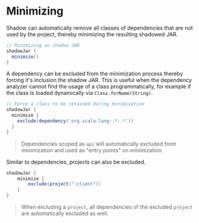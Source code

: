 # Minimizing

Shadow can automatically remove all classes of dependencies that are not used by the project, thereby minimizing the resulting shadowed JAR.

```groovy
// Minimizing an shadow JAR
shadowJar {
  minimize()
}
```

A dependency can be excluded from the minimization process thereby forcing it's inclusion the shadow JAR.
This is useful when the dependency analyzer cannot find the usage of a class programmatically, for example if the class
is loaded dynamically via `Class.forName(String)`.

```groovy
// Force a class to be retained during minimization
shadowJar {
  minimize {
    exclude(dependency('org.scala-lang:.*:.*'))
  }
}
```

> Dependencies scoped as `api` will automatically excluded from minimization and used as "entry points" on minimization.

Similar to dependencies, projects can also be excluded.

```groovy
shadowJar {
    minimize {
        exclude(project(":client"))
    }
}
```

> When excluding a `project`, all dependencies of the excluded `project` are automatically
  excluded as well.